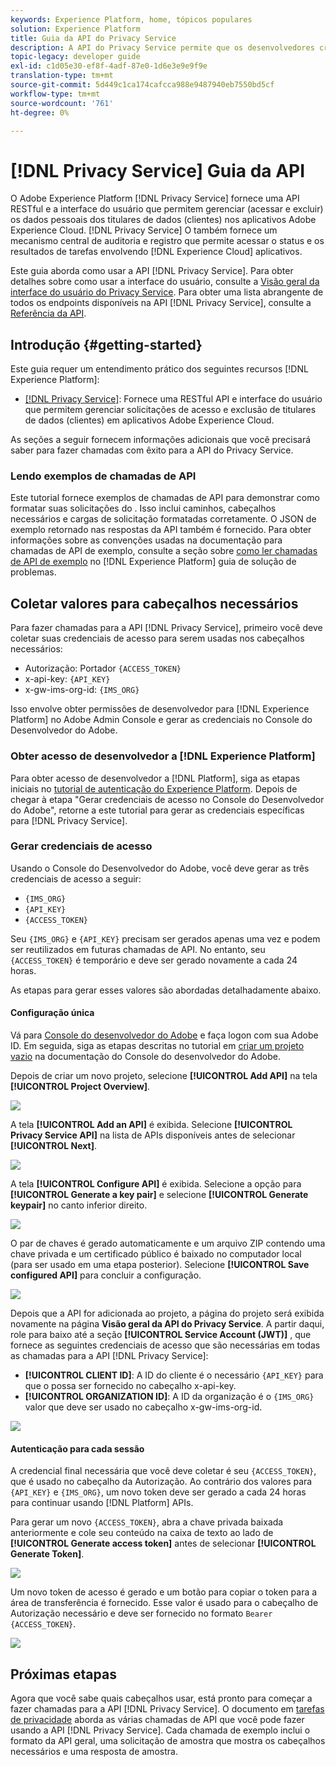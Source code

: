 ```yaml
---
keywords: Experience Platform, home, tópicos populares
solution: Experience Platform
title: Guia da API do Privacy Service
description: A API do Privacy Service permite que os desenvolvedores criem e gerenciem solicitações de clientes para acessar ou excluir seus dados pessoais em aplicativos do Experience Cloud, em conformidade com as regulamentações legais de privacidade. Siga este guia para saber como executar operações principais usando a API.
topic-legacy: developer guide
exl-id: c1d05e30-ef8f-4adf-87e0-1d6e3e9e9f9e
translation-type: tm+mt
source-git-commit: 5d449c1ca174cafcca988e9487940eb7550bd5cf
workflow-type: tm+mt
source-wordcount: '761'
ht-degree: 0%

---
```


# [!DNL Privacy Service] Guia da API

O Adobe Experience Platform [!DNL Privacy Service] fornece uma API RESTful e a interface do usuário que permitem gerenciar (acessar e excluir) os dados pessoais dos titulares de dados (clientes) nos aplicativos Adobe Experience Cloud. [!DNL Privacy Service] O também fornece um mecanismo central de auditoria e registro que permite acessar o status e os resultados de tarefas envolvendo  [!DNL Experience Cloud] aplicativos.

Este guia aborda como usar a API [!DNL Privacy Service]. Para obter detalhes sobre como usar a interface do usuário, consulte a [Visão geral da interface do usuário do Privacy Service](../ui/overview.md). Para obter uma lista abrangente de todos os endpoints disponíveis na API [!DNL Privacy Service], consulte a [Referência da API](https://www.adobe.io/apis/experienceplatform/home/api-reference.html#!acpdr/swagger-specs/privacy-service.yaml).

## Introdução {#getting-started}

Este guia requer um entendimento prático dos seguintes recursos [!DNL Experience Platform]:

* [[!DNL Privacy Service]](../home.md): Fornece uma RESTful API e interface do usuário que permitem gerenciar solicitações de acesso e exclusão de titulares de dados (clientes) em aplicativos Adobe Experience Cloud.

As seções a seguir fornecem informações adicionais que você precisará saber para fazer chamadas com êxito para a API do Privacy Service.

### Lendo exemplos de chamadas de API

Este tutorial fornece exemplos de chamadas de API para demonstrar como formatar suas solicitações do . Isso inclui caminhos, cabeçalhos necessários e cargas de solicitação formatadas corretamente. O JSON de exemplo retornado nas respostas da API também é fornecido. Para obter informações sobre as convenções usadas na documentação para chamadas de API de exemplo, consulte a seção sobre [como ler chamadas de API de exemplo](../../landing/troubleshooting.md) no [!DNL Experience Platform] guia de solução de problemas.

## Coletar valores para cabeçalhos necessários

Para fazer chamadas para a API [!DNL Privacy Service], primeiro você deve coletar suas credenciais de acesso para serem usadas nos cabeçalhos necessários:

* Autorização: Portador `{ACCESS_TOKEN}`
* x-api-key: `{API_KEY}`
* x-gw-ims-org-id: `{IMS_ORG}`

Isso envolve obter permissões de desenvolvedor para [!DNL Experience Platform] no Adobe Admin Console e gerar as credenciais no Console do Desenvolvedor do Adobe.

### Obter acesso de desenvolvedor a [!DNL Experience Platform]

Para obter acesso de desenvolvedor a [!DNL Platform], siga as etapas iniciais no [tutorial de autenticação do Experience Platform](https://www.adobe.com/go/platform-api-authentication-en). Depois de chegar à etapa &quot;Gerar credenciais de acesso no Console do Desenvolvedor do Adobe&quot;, retorne a este tutorial para gerar as credenciais específicas para [!DNL Privacy Service].

### Gerar credenciais de acesso

Usando o Console do Desenvolvedor do Adobe, você deve gerar as três credenciais de acesso a seguir:

* `{IMS_ORG}`
* `{API_KEY}`
* `{ACCESS_TOKEN}`

Seu `{IMS_ORG}` e `{API_KEY}` precisam ser gerados apenas uma vez e podem ser reutilizados em futuras chamadas de API. No entanto, seu `{ACCESS_TOKEN}` é temporário e deve ser gerado novamente a cada 24 horas.

As etapas para gerar esses valores são abordadas detalhadamente abaixo.

#### Configuração única

Vá para [Console do desenvolvedor do Adobe](https://www.adobe.com/go/devs_console_ui) e faça logon com sua Adobe ID. Em seguida, siga as etapas descritas no tutorial em [criar um projeto vazio](https://www.adobe.io/apis/experienceplatform/console/docs.html#!AdobeDocs/adobeio-console/master/projects-empty.md) na documentação do Console do desenvolvedor do Adobe.

Depois de criar um novo projeto, selecione **[!UICONTROL Add API]** na tela **[!UICONTROL Project Overview]**.

![](../images/api/getting-started/add-api-button.png)

A tela **[!UICONTROL Add an API]** é exibida. Selecione **[!UICONTROL Privacy Service API]** na lista de APIs disponíveis antes de selecionar **[!UICONTROL Next]**.

![](../images/api/getting-started/add-privacy-service-api.png)

A tela **[!UICONTROL Configure API]** é exibida. Selecione a opção para **[!UICONTROL Generate a key pair]** e selecione **[!UICONTROL Generate keypair]** no canto inferior direito.

![](../images/api/getting-started/generate-key-pair.png)

O par de chaves é gerado automaticamente e um arquivo ZIP contendo uma chave privada e um certificado público é baixado no computador local (para ser usado em uma etapa posterior). Selecione **[!UICONTROL Save configured API]** para concluir a configuração.

![](../images/api/getting-started/key-pair-generated.png)

Depois que a API for adicionada ao projeto, a página do projeto será exibida novamente na página **Visão geral da API do Privacy Service**. A partir daqui, role para baixo até a seção **[!UICONTROL Service Account (JWT)]** , que fornece as seguintes credenciais de acesso que são necessárias em todas as chamadas para a API [!DNL Privacy Service]:

* **[!UICONTROL CLIENT ID]**: A ID do cliente é o necessário  `{API_KEY}` para que o possa ser fornecido no cabeçalho x-api-key.
* **[!UICONTROL ORGANIZATION ID]**: A ID da organização é o  `{IMS_ORG}` valor que deve ser usado no cabeçalho x-gw-ims-org-id.

![](../images/api/getting-started/jwt-credentials.png)

#### Autenticação para cada sessão

A credencial final necessária que você deve coletar é seu `{ACCESS_TOKEN}`, que é usado no cabeçalho da Autorização. Ao contrário dos valores para `{API_KEY}` e `{IMS_ORG}`, um novo token deve ser gerado a cada 24 horas para continuar usando [!DNL Platform] APIs.

Para gerar um novo `{ACCESS_TOKEN}`, abra a chave privada baixada anteriormente e cole seu conteúdo na caixa de texto ao lado de **[!UICONTROL Generate access token]** antes de selecionar **[!UICONTROL Generate Token]**.

![](../images/api/getting-started/paste-private-key.png)

Um novo token de acesso é gerado e um botão para copiar o token para a área de transferência é fornecido. Esse valor é usado para o cabeçalho de Autorização necessário e deve ser fornecido no formato `Bearer {ACCESS_TOKEN}`.

![](../images/api/getting-started/generated-access-token.png)

## Próximas etapas

Agora que você sabe quais cabeçalhos usar, está pronto para começar a fazer chamadas para a API [!DNL Privacy Service]. O documento em [tarefas de privacidade](privacy-jobs.md) aborda as várias chamadas de API que você pode fazer usando a API [!DNL Privacy Service]. Cada chamada de exemplo inclui o formato da API geral, uma solicitação de amostra que mostra os cabeçalhos necessários e uma resposta de amostra.
